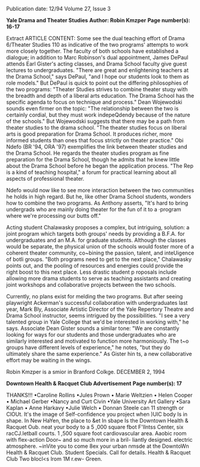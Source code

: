 Publication date: 12/94
Volume 27, Issue 3

**Yale Drama and Theater Studies**
**Author: Robin Kmzper**
**Page number(s): 16-17**

Extract ARTICLE CONTENT:
Some see the dual teaching effort of 
Drama 6/Theater Studies 110 as indicative 
of the two programs' attempts to work more 
closely together. The faculty of both schools 
have established a dialogue; in addition to 
Marc Robinson's dual appointment, James 
DePaul attends Earl Gister's acting classes, 
and Drama School faculty give guest lectures 
to undergraduates. "There are great and 
enlightening teachers at the Drama School," 
says DePaul, "and I hope our students look 
to them as role models." But DePaul is 
quick to point out the differing philosophies 
of the two programs: "Theater Studies 
strives to combine theater stuqy with the 
breadth and depth of a liberal arts 
education. The Drama School has the 
specific agenda to focus on technique and 
process." Dean Wojewodski sounds even 
firmer on the topic: "The relationship 
between the two is certainly cordial, but 
they must work indepeQdendy because of 
the nature of the schools." But Wojewodski 
suggests that there may be a path from 
theater studies to the drama school. "The 
theater studies focus on liberal arts is good 
preparation for Drama School. It produces 
richer, more informed students than ones 
that focus strictly on theater practice." 
Obi Ndefo (BR '94, ORA '97) 
exemplifies the link between theater studies 
and the Drama School. He regards the 
theater studies program as fine preparation 
for the Drama School, though he admits 
that he knew little about the Drama School 
before he began the application process. 
"The Rep is a kind of 
teaching hospital," a 
forum for practical 
learning about all 
aspects of 
professional theater. 

Ndefo would now like to see more 
interaction between the two communities he 
holds in high regard. But he, like other 
Drama School students, wonders how to 
combine the two programs. As Anthony 
asserts, "It's hard to bring undergrads who 
are mainly doing theater for the fun of it to 
a ·program where we're processing our butts 
off." 

Acting student Chalawasky proposes a 
complex, but intriguing, solution: a joint 
program which targets both groups' needs 
by providing a B.F.A. for undergraduates 
and an M.A. for graduate students. 
Although the classes would be separate, the 
physical union of the schools would foster 
more of a coherent theater community, 
co~bining the passion, talent, and 
inteUigence of botli groups. "Both programs 
need to get to the next place," Chalawasky 
points out, and the pooling of resources and 
energies could provide the right boost to this 
next place. Less drastic student p roposals 
include allowing more drama students to 
serve as teaching assistants and creating joint 
workshops and collaborative projects 
between the two schools. 

Currently, no plans exist for melding 
the two programs. But after seeing 
playwright 
Ackerman's 
successful 
collaboration with undergraduates last year, 
Mark Bly, Associate Artistic Director of the 
Yale Repertory Theatre and Drama School 
instructor, seems intrigued by the 
possibilities. "I see a very talented group in 
Yale College that we'd be interested in 
working with," he says. Associate Dean 
Gister sounds a similar tone: "We are 
constantly looking for ways for our students 
and those undergraduates who are similarly 
interested and motivated to function more 
harmoniously. The t~o groups have 
different levels of experience," he notes, "but 
they do ultimately share the same 
experience." As Gister hin ts, a new 
collaborative effort may be waiting in the 
wings. 

Robin Kmzper is a smior in Branford Colkge. 
DECEMBER 2, 1994 


**Downtown Health & Racquet Club Advertisement**
**Page number(s): 17**

THANKS!!! 
•Caroline Rollins 
•Jules Prown 
• Marie Weltzien 
• Helen Cooper 
• Michael Gerber 
•Nancy and Curt Civin 
•Yale University Art Gallery 
•Sara Kaplan 
• Anne Harkavy 
•Julie Welch 
• Donnan Steele 
can 11 strength or ClOUt. 
It's the image of Self-confidence you project when )UlC body Is in shape. 
In New HaYen, the place to &et In sbape Is the Downtown Health & 
Racquet Oub. neat your body to a 5 ,000 square fbot F'llntss Center, six racCJ.Ietball 
courts. 1 ,500 square foot cardiovascular area. Aaobic room 
with flex-action Door~ and so much more in a bril-
liantly designed. electric atmosphere. 
~inVite you to come 8ex your urban nmsde at the 
DowntoWn Health & Racquet Club. 
Student Specials. 
Call for details. 
Health & Racquet Club 
Two blocl<s lrom 1M r.ew- Green.